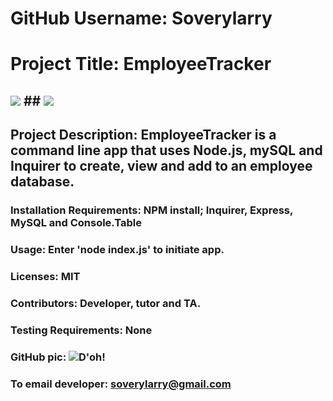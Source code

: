 
# GitHub Username:   Soverylarry

# Project Title:     EmployeeTracker
## <img src= "https://img.shields.io/github/languages/count/soverylarry/EmployeeTracker"> ## <img src="https://img.shields.io/github/license/soverylarry/EmployeeTracker">


## Project Description:        EmployeeTracker is a command line app that uses Node.js, mySQL and Inquirer to create, view and add to an employee database.

### Installation Requirements: NPM install; Inquirer, Express, MySQL and Console.Table

### Usage:    Enter 'node index.js' to initiate app.

### Licenses: MIT
### Contributors:         Developer, tutor and TA.
### Testing Requirements: None
### GitHub pic: <img alt="D'oh!" src="assets/LLBridgeReduced.png">
### To email developer: soverylarry@gmail.com
